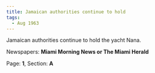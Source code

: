 ```yaml
---  
title: Jamaican authorities continue to hold  
tags:  
  - Aug 1963  
---  
```

  
Jamaican authorities continue to hold the yacht Nana.  
  
Newspapers: **Miami Morning News or The Miami Herald**  
  
Page: **1**, Section: **A** 
